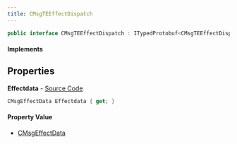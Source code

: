 ```yaml
---
title: CMsgTEEffectDispatch
---
```


```csharp
public interface CMsgTEEffectDispatch : ITypedProtobuf<CMsgTEEffectDispatch>, INativeHandle, INetMessage<CMsgTEEffectDispatch>, IDisposable
```

#### Implements

## Properties

**Effectdata** - [Source Code](https://github.com/swiftly-solution/swiftlys2/blob/master/managed/src/SwiftlyS2.Generated/Protobufs/Interfaces/CMsgTEEffectDispatch.cs#L18)

```csharp
CMsgEffectData Effectdata { get; }
```

#### Property Value

- [CMsgEffectData](/docs/api/shared/protobufdefinitions/cmsgeffectdata)


